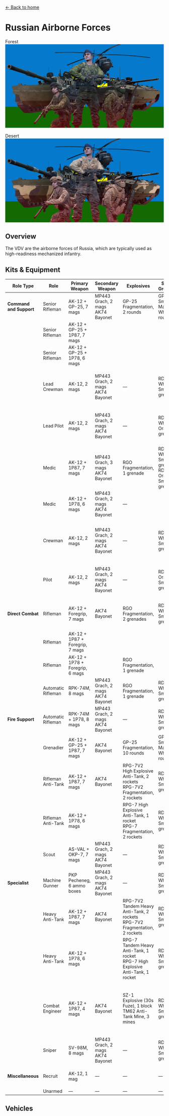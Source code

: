 [← Back to home](../../README.md)

# Russian Airborne Forces

Forest
![Russian Airborne Forces - Forest Camo](./russian-airborne-forces-forest.png)

Desert
![Russian Airborne Forces - Desert Camo](./russian-airborne-forces-desert.png)

## Overview
The VDV are the airborne forces of Russia, which are typically used as high-readiness mechanized infantry.

## Kits & Equipment
| Role Type             | Role             | Primary Weapon                                               | Secondary Weapon                                                | Explosives                                             | Smoke Grenades                                      | Medical Supplies                    | Addtl. Equipment                                                   |
|-----------------------|------------------|--------------------------------------------------------------|-----------------------------------------------------------------|------------------------------------------------------|---------------------------------------------------|-------------------------------------|-------------------------------------------------------------------|
| **Command and Support** | Senior Rifleman   | AK-12 + GP-25, 7 mags                                          | MP443 Grach, 2 mags<br>AK74 Bayonet                              | GP-25 Fragmentation, 2 rounds                        | GP-25 Smoke Marker White, 6 rounds               | Field Dressing, 2 packages           | Russian Field Binoculars<br>Rally Point                            |
|                       | Senior Rifleman   | AK-12 + GP-25 + 1P87, 7 mags                                   |                                                                 |                                                      |                                                   |                                     |                                                                     |
|                       | Senior Rifleman   | AK-12 + GP-25 + 1P78, 6 mags                                   |                                                                 |                                                      |                                                   |                                     |                                                                     |
|                       | Lead Crewman      | AK-12, 2 mags                                                 | MP443 Grach, 2 mags<br>AK74 Bayonet                              | —                                                    | RDG2 White Smoke, 2 grenades                     | Field Dressing, 2 packages           | Russian Field Binoculars<br>Vehicle Repair Tools<br>Rally Point     |
|                       | Lead Pilot        | AK-12, 2 mags                                                 | MP443 Grach, 2 mags<br>AK74 Bayonet                              | —                                                    | RDG2 White Orange, 2 grenades                    | Field Dressing, 2 packages           | Russian Field Binoculars<br>Vehicle Repair Tools<br>Rally Point     |
|                       | Medic             | AK-12 + 1P87, 7 mags                                          | MP443 Grach, 3 mags<br>AK74 Bayonet                              | RGO Fragmentation, 1 grenade                         | RDG2 White Smoke, 2 grenades<br>RDG2 Orange Smoke, 2 grenades | Field Dressing, 9 packages<br>Medical Kit | MPL50 Spade<br>Russian Field Binoculars                        |
|                       | Medic             | AK-12 + 1P78, 6 mags                                          | MP443 Grach, 2 mags<br>AK74 Bayonet                              | —                                                    |                                                   |                                     | MPL50 Spade                                                        |
|                       | Crewman           | AK-12, 2 mags                                                 | MP443 Grach, 2 mags<br>AK74 Bayonet                              | —                                                    | RDG2 White Smoke, 2 grenades                     | Field Dressing, 2 packages           | MPL50 Spade<br>Russian Field Binoculars<br>Vehicle Repair Tools     |
|                       | Pilot             | AK-12, 2 mags                                                 | MP443 Grach, 2 mags<br>AK74 Bayonet                              | —                                                    | RDG2 Orange Smoke, 2 grenades                    | Field Dressing, 2 packages           | Russian Field Binoculars<br>Vehicle Repair Tools                    |
| **Direct Combat**      | Rifleman          | AK-12 + Foregrip, 7 mags                                       | AK74 Bayonet                                                    | RGO Fragmentation, 2 grenades                        | RDG2 White Smoke, 2 grenades                     | Field Dressing, 2 packages           | MPL50 Spade<br>Ammo Bag<br>Russian Field Binoculars                |
|                       | Rifleman          | AK-12 + 1P87 + Foregrip, 7 mags                                |                                                                 |                                                      |                                                   |                                     |                                                                     |
|                       | Rifleman          | AK-12 + 1P78 + Foregrip, 6 mags                                |                                                                 | RGO Fragmentation, 1 grenade                         |                                                   |                                     | MPL50 Spade<br>Ammo Bag                                            |
|                       | Automatic Rifleman | RPK-74M, 8 mags                                               | MP443 Grach, 2 mags<br>AK74 Bayonet                              | RGO Fragmentation, 1 grenade                         | RDG2 White Smoke, 2 grenades                     | Field Dressing, 2 packages           | MPL50 Spade<br>Russian Field Binoculars                            |
| **Fire Support**       | Automatic Rifleman | RPK-74M + 1P78, 8 mags                                         | MP443 Grach, 2 mags<br>AK74 Bayonet                              | —                                                    | RDG2 White Smoke, 2 grenades                     | Field Dressing, 2 packages           | MPL50 Spade                                                        |
|                       | Grenadier         | AK-12 + GP-25 + 1P87, 7 mags                                   | AK74 Bayonet                                                    | GP-25 Fragmentation, 10 rounds                       | GP-25 Smoke Marker White, 6 rounds               | Field Dressing, 2 packages           | MPL50 Spade                                                        |
|                       | Rifleman Anti-Tank | AK-12 + 1P87, 7 mags                                           | AK74 Bayonet                                                    | RPG-7V2 High Explosive Anti-Tank, 2 rockets<br>RPG-7V2 Fragmentation, 2 rockets | RDG2 White Smoke, 2 grenades                     | Field Dressing, 2 packages           | MPL50 Spade<br>Russian Field Binoculars                            |
|                       | Rifleman Anti-Tank | AK-12 + 1P78, 6 mags                                           |                                                                 | RPG-7 High Explosive Anti-Tank, 1 rocket<br>RPG-7 Fragmentation, 2 rockets | RDG2 White Smoke, 2 grenades                     | Field Dressing, 2 packages           | MPL50 Spade                                                        |
|                       | Scout             | AS-VAL + OKP-7, 7 mags                                         | MP443 Grach, 2 mags<br>AK74 Bayonet                              | —                                                    | RDG2 White Smoke, 2 grenades                     | Field Dressing, 2 packages           | MPL50 Spade<br>Russian Field Binoculars                            |
| **Specialist**         | Machine Gunner    | PKP Pecheneg, 6 ammo boxes                                     | MP443 Grach, 2 mags<br>AK74 Bayonet                              | —                                                    | RDG2 White Smoke, 2 grenades                     | Field Dressing, 2 packages           | MPL50 Spade                                                        |
|                       | Heavy Anti-Tank   | AK-12 + 1P87, 7 mags                                           | AK74 Bayonet                                                    | RPG-7V2 Tandem Heavy Anti-Tank, 2 rockets<br>RPG-7V2 Fragmentation, 2 rockets | RDG2 White Smoke, 2 grenades                     | Field Dressing, 2 packages           | MPL50 Spade<br>Russian Field Binoculars                            |
|                       | Heavy Anti-Tank   | AK-12 + 1P78, 6 mags                                           |                                                                 | RPG-7 Tandem Heavy Anti-Tank, 1 rocket<br>RPG-7 High Explosive Anti-Tank, 1 rocket | RDG2 White Smoke, 2 grenades                     | Field Dressing, 2 packages           | MPL50 Spade                                                        |
|                       | Combat Engineer   | AK-12 + 1P87, 4 mags                                           | AK74 Bayonet                                                    | SZ-1 Explosive (30s Fuze), 1 block<br>TM62 Anti-Tank Mine, 3 mines | RDG2 White Smoke, 2 grenades                     | Field Dressing, 2 packages           | MPL50 Spade<br>Vehicle Repair Tools<br>Sandbags<br>Razor Wire<br>Russian Field Binoculars |
|                       | Sniper            | SV-98M, 8 mags                                                 | MP443 Grach, 2 mags<br>AK74 Bayonet                              | —                                                    | RDG2 White Smoke, 2 grenades                     | Field Dressing, 2 packages           | MPL50 Spade<br>Russian Field Binoculars                            |
| **Miscellaneous**      | Recruit           | AK-12, 1 mag                                                   | —                                                               | —                                                    | —                                                 | Field Dressing, 1 package             | MPL50 Spade                                                        |
|                       | Unarmed           | —                                                              | —                                                               | —                                                    | —                                                 | —                                   | —                                                                 |

## Vehicles